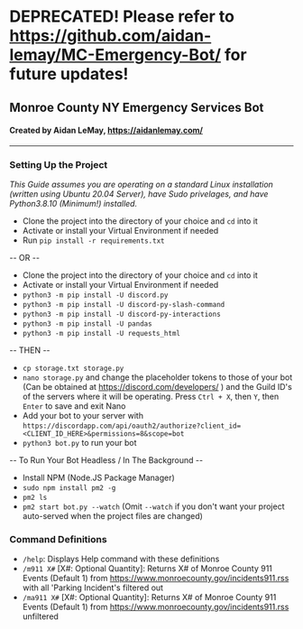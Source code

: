# DEPRECATED! Please refer to https://github.com/aidan-lemay/MC-Emergency-Bot/ for future updates!

## Monroe County NY Emergency Services Bot
#### Created by Aidan LeMay, https://aidanlemay.com/

***

### Setting Up the Project
*This Guide assumes you are operating on a standard Linux installation (written using Ubuntu 20.04 Server), have Sudo privelages, and have Python3.8.10 (Minimum!) installed.*

* Clone the project into the directory of your choice and `cd` into it
* Activate or install your Virtual Environment if needed
* Run `pip install -r requirements.txt`

-- OR --

* Clone the project into the directory of your choice and `cd` into it
* Activate or install your Virtual Environment if needed
* `python3 -m pip install -U discord.py`
* `python3 -m pip install -U discord-py-slash-command`
* `python3 -m pip install -U discord-py-interactions`
* `python3 -m pip install -U pandas`
* `python3 -m pip install -U requests_html`

-- THEN --

* `cp storage.txt storage.py`
* `nano storage.py` and change the placeholder tokens to those of your bot (Can be obtained at https://discord.com/developers/ ) and the Guild ID's of the servers where it will be operating. Press `Ctrl + X`, then `Y`, then `Enter` to save and exit Nano
* Add your bot to your server with `https://discordapp.com/api/oauth2/authorize?client_id=<CLIENT_ID_HERE>&permissions=8&scope=bot`
* `python3 bot.py` to run your bot

-- To Run Your Bot Headless / In The Background --

* Install NPM (Node.JS Package Manager)
* `sudo npm install pm2 -g`
* `pm2 ls`
* `pm2 start bot.py --watch` (Omit `--watch` if you don't want your project auto-served when the project files are changed)

### Command Definitions
* `/help`: Displays Help command with these definitions
* `/m911 X#` [X#: Optional Quantity]: Returns X# of Monroe County 911 Events (Default 1) from https://www.monroecounty.gov/incidents911.rss with all 'Parking Incident's filtered out
* `/ma911 X#` [X#: Optional Quantity]: Returns X# of Monroe County 911 Events (Default 1) from https://www.monroecounty.gov/incidents911.rss unfiltered

